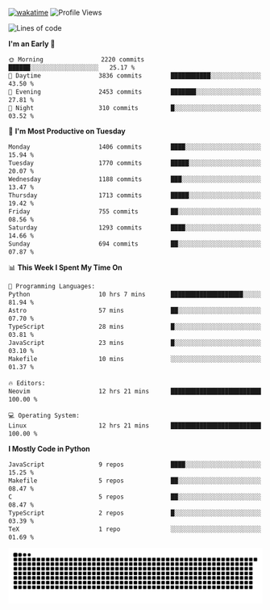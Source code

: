 [![wakatime](https://wakatime.com/badge/user/b920b284-3cde-4cd4-b72e-f7f22d050b16.svg)](https://wakatime.com/@b920b284-3cde-4cd4-b72e-f7f22d050b16)
![Profile Views](http://img.shields.io/badge/Profile%20Views-4586-blue)
<!--START_SECTION:waka-->
![Lines of code](https://img.shields.io/badge/From%20Hello%20World%20I%27ve%20Written-6.4%20million%20lines%20of%20code-blue)

**I'm an Early 🐤** 

```text
🌞 Morning                2220 commits        ██████░░░░░░░░░░░░░░░░░░░   25.17 % 
🌆 Daytime                3836 commits        ███████████░░░░░░░░░░░░░░   43.50 % 
🌃 Evening                2453 commits        ███████░░░░░░░░░░░░░░░░░░   27.81 % 
🌙 Night                  310 commits         █░░░░░░░░░░░░░░░░░░░░░░░░   03.52 % 
```
📅 **I'm Most Productive on Tuesday** 

```text
Monday                   1406 commits        ████░░░░░░░░░░░░░░░░░░░░░   15.94 % 
Tuesday                  1770 commits        █████░░░░░░░░░░░░░░░░░░░░   20.07 % 
Wednesday                1188 commits        ███░░░░░░░░░░░░░░░░░░░░░░   13.47 % 
Thursday                 1713 commits        █████░░░░░░░░░░░░░░░░░░░░   19.42 % 
Friday                   755 commits         ██░░░░░░░░░░░░░░░░░░░░░░░   08.56 % 
Saturday                 1293 commits        ████░░░░░░░░░░░░░░░░░░░░░   14.66 % 
Sunday                   694 commits         ██░░░░░░░░░░░░░░░░░░░░░░░   07.87 % 
```


📊 **This Week I Spent My Time On** 

```text
💬 Programming Languages: 
Python                   10 hrs 7 mins       ████████████████████░░░░░   81.94 % 
Astro                    57 mins             ██░░░░░░░░░░░░░░░░░░░░░░░   07.70 % 
TypeScript               28 mins             █░░░░░░░░░░░░░░░░░░░░░░░░   03.81 % 
JavaScript               23 mins             █░░░░░░░░░░░░░░░░░░░░░░░░   03.10 % 
Makefile                 10 mins             ░░░░░░░░░░░░░░░░░░░░░░░░░   01.37 % 

🔥 Editors: 
Neovim                   12 hrs 21 mins      █████████████████████████   100.00 % 

💻 Operating System: 
Linux                    12 hrs 21 mins      █████████████████████████   100.00 % 
```

**I Mostly Code in Python** 

```text
JavaScript               9 repos             ████░░░░░░░░░░░░░░░░░░░░░   15.25 % 
Makefile                 5 repos             ██░░░░░░░░░░░░░░░░░░░░░░░   08.47 % 
C                        5 repos             ██░░░░░░░░░░░░░░░░░░░░░░░   08.47 % 
TypeScript               2 repos             █░░░░░░░░░░░░░░░░░░░░░░░░   03.39 % 
TeX                      1 repo              ░░░░░░░░░░░░░░░░░░░░░░░░░   01.69 % 
```




<!--END_SECTION:waka-->
![Snake animation](https://raw.githubusercontent.com/timmypidashev/timmypidashev/main/commits.svg)
